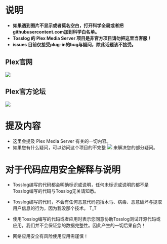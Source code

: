 # 说明
- **如果遇到图片不显示或者莫名空白，打开科学全局或者把githubusercontent.com加到科学白名单。**
- **Tosslog 的 Plex Media Server 项目是非官方项目请勿把这里当客服！**
- **issues 目前仅接受plug-in的bug与疑问，除此话题该不接受。**

## Plex官网
 [![](https://img.shields.io/badge/PLEX-tv-E5A00D?logo=plex&style=flat-square)](https://plex.tv/)
## Plex官方论坛 
 [![](https://img.shields.io/badge/PLEX%20-Forum%20-E5A00D?logo=plex&style=flat-square)](https://forums.plex.tv/)

# 提及内容
- 这里会提及 Plex Media Server 有关的一切内容。
- 如果您有什么疑问，可以访问这个项目的不完整 [![](https://img.shields.io/badge/PLEX-wiki-blue?logo=github&style=flat-square)](https://github.com/Tosslog/PlexMediaServer/wiki) 来解决您的部分疑问。

# 对于代码应用安全解释与说明

- Tosslog编写的代码都会明确标识或说明，任何未标识或说明的都不是Tosslog编写的代码与Tosslog无关请知悉。

- Tosslog编写的代码，不会有任何恶意代码包括木马、病毒、恶意破坏与提取用户信息的行为，因为我没那个技术。 T_T

- 使用Tosslog编写的代码或者应用时表示您同意协助Tosslog测试开源代码或应用，我们并不会保证您的数据完整性。因此产生的一切后果自负！

- 网络应用安全有风险使用应用需谨慎！
